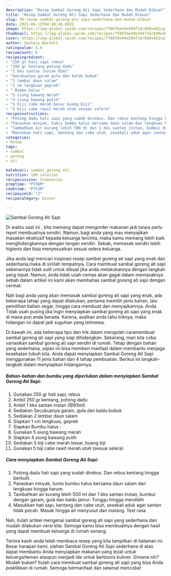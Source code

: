 ```yaml
---
description: "Resep Sambal Goreng Ati Sapi Sederhana dan Mudah Dibuat"
title: "Resep Sambal Goreng Ati Sapi Sederhana dan Mudah Dibuat"
slug: 50-resep-sambal-goreng-ati-sapi-sederhana-dan-mudah-dibuat
date: 2021-06-12T04:40:46.802Z
image: https://img-global.cpcdn.com/recipes/7f06fbe49e594f34/680x482cq70/sambal-goreng-ati-sapi-foto-resep-utama.jpg
thumbnail: https://img-global.cpcdn.com/recipes/7f06fbe49e594f34/680x482cq70/sambal-goreng-ati-sapi-foto-resep-utama.jpg
cover: https://img-global.cpcdn.com/recipes/7f06fbe49e594f34/680x482cq70/sambal-goreng-ati-sapi-foto-resep-utama.jpg
author: Zachary Barnett
ratingvalue: 3.4
reviewcount: 6
recipeingredient:
- "250 gr hati sapi rebus"
- "250 gr kentang potong dadu"
- "1 bks santan instan 65ml"
- "Secukupnya garam gula dan kaldu bubuk"
- "2 lembar daun salam"
- "1 cm lengkuas geprek"
- " Bumbu halus "
- "5 siung bawang merah"
- "4 siung bawang putih"
- "5 biji cabe merah besar buang biji"
- "5 biji cabe rawit merah utuh sesuai selera"
recipeinstructions:
- "Potong dadu hati sapi yang sudah direbus. Dan rebus kentang hingga berkulit."
- "Panaskan minyak, tumis bumbu halus bersama daun salam dan lengkuas hingga harum."
- "Tambahkan air kurang lebih 500 ml dan 1 bks santan instan, bumbui dengan garam, gula dan kaldu jamur. Tunggu hingga mendidih"
- "Masukkan hati sapi, kentang dan cabe utuh, sesekali aduk agar santan tidak pecah. Masak hingga air menyusut dan matang. Test rasa"
categories:
- Resep
tags:
- sambal
- goreng
- ati

katakunci: sambal goreng ati 
nutrition: 109 calories
recipecuisine: Indonesian
preptime: "PT36M"
cooktime: "PT53M"
recipeyield: "2"
recipecategory: Dinner

---
```



![Sambal Goreng Ati Sapi](https://img-global.cpcdn.com/recipes/7f06fbe49e594f34/680x482cq70/sambal-goreng-ati-sapi-foto-resep-utama.jpg)

Di waktu  saat ini , kita memang dapat mengorder makanan jadi tanpa perlu repot membuatnya sendiri. Namun, bagi anda yang mau menyajikan masakan eksklusif kepada keluarga tercinta, maka kamu memang lebih baik menghidangkannya dengan tangan sendiri. Sebab, memasak sendiri lebih higienis dan bisa menyesuaikan sesuai selera keluarga.

Jika anda lagi mencari inspirasi resep sambal goreng ati sapi yang enak dan sederhana,maka di sinilah tempatnya. Cara membuat sambal goreng ati sapi  sebenarnya tidak sulit untuk dibuat jika anda melakukannya dengan langkah yang tepat. Namun, anda tidak usah cemas akan gagal dalam memasaknya 
sebab dalam artikel ini kami akan membahas sambal goreng ati sapi dengan cermat.  



Nah bagi anda yang akan memasak sambal goreng ati sapi yang enak, ada beberapa tahap yang dapat dilakukan, pertama memilih jenis bahan, lalu pemilihan bahan segar, hingga cara membuat dan menyajikannya. Anda Tidak usah pusing jika ingin menyiapkan sambal goreng ati sapi yang enak di mana pun anda berada. Karena, asalkan anda  tahu triknya, maka hidangan ini dapat jadi suguhan yang istimewa.

Di bawah ini, ada beberapa tips dan trik dalam mengolah caramembuat sambal goreng ati sapi yang siap dihidangkan. Sekarang, mari kita coba variasikan sambal goreng ati sapi sendiri di rumah. Tetap dengan bahan yang sederhana, sajian ini bisa memberi manfaat dalam membantu menjaga kesehatan tubuh kita. Anda dapat menyiapkan Sambal Goreng Ati Sapi menggunakan 11 jenis bahan dan 4 tahap pembuatan. Berikut ini langkah-langkah dalam menyiapkan hidangannya.

<!--inarticleads1-->

##### Bahan-bahan dan bumbu yang diperlukan dalam menyiapkan Sambal Goreng Ati Sapi:

1. Gunakan 250 gr hati sapi, rebus
1. Ambil 250 gr kentang, potong dadu
1. Ambil 1 bks santan instan (@65ml)
1. Sediakan Secukupnya garam, gula dan kaldu bubuk
1. Sediakan 2 lembar daun salam
1. Siapkan 1 cm lengkuas, geprek
1. Siapkan  Bumbu halus :
1. Gunakan 5 siung bawang merah
1. Siapkan 4 siung bawang putih
1. Sediakan 5 biji cabe merah besar, buang biji
1. Gunakan 5 biji cabe rawit merah utuh (sesuai selera)




<!--inarticleads2-->

##### Cara menyiapkan Sambal Goreng Ati Sapi:

1. Potong dadu hati sapi yang sudah direbus. Dan rebus kentang hingga berkulit.
1. Panaskan minyak, tumis bumbu halus bersama daun salam dan lengkuas hingga harum.
1. Tambahkan air kurang lebih 500 ml dan 1 bks santan instan, bumbui dengan garam, gula dan kaldu jamur. Tunggu hingga mendidih
1. Masukkan hati sapi, kentang dan cabe utuh, sesekali aduk agar santan tidak pecah. Masak hingga air menyusut dan matang. Test rasa




Nah, itulah artikel mengenai  sambal goreng ati sapi  yang sederhana dan mudah dilakukan versi kita. Semoga kamu bisa membuatnya dengan hasil yang dapat membuat keluarga di rumah senang. 

Terima kasih anda telah membaca resep yang kita tampilkan di halaman ini. Besar harapan kami, olahan  Sambal Goreng Ati Sapi sederhana di atas dapat membantu Anda menyiapkan makanan yang lezat untuk keluarga/teman ataupun menjadi ide untuk berbisnis kuliner. Gimana nih? Mudah bukan? Itulah cara membuat sambal goreng ati sapi yang bisa Anda praktikkan di rumah. Semoga bermanfaat dan selamat mencoba!

